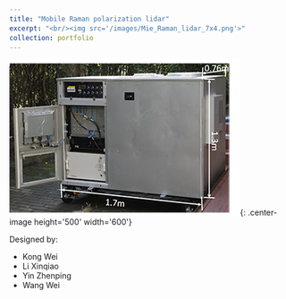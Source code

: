 ```yaml
---
title: "Mobile Raman polarization lidar"
excerpt: "<br/><img src='/images/Mie_Raman_lidar_7x4.png'>"
collection: portfolio
---
```


![](/images/Mie_Raman_lidar.png){: .center-image height='500' width='600'}

Designed by: 

- Kong Wei
- Li Xinqiao
- Yin Zhenping
- Wang Wei

